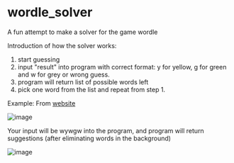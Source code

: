 # wordle_solver
A fun attempt to make a solver for the game wordle

Introduction of how the solver works:
1. start guessing
2. input "result" into program with correct format: y for yellow, g for green and w for grey or wrong guess.
3. program will return list of possible words left
4. pick one word from the list and repeat from step 1.

Example: From [website](https://www.nytimes.com/games/wordle/index.html)

![image](https://github.com/Minhtran2904/wordle_solver/assets/97359403/b66368a1-c497-4066-a90c-04b00db56ff5)

Your input will be wywgw into the program, and program will return suggestions (after eliminating words in the background)

![image](https://github.com/Minhtran2904/wordle_solver/assets/97359403/754a7a84-ec1e-4fc1-aa78-db0faf77d0ba)

